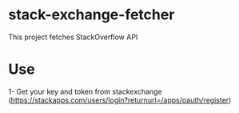 # stack-exchange-fetcher

This project fetches StackOverflow API

# Use

1- Get your key and token from stackexchange (https://stackapps.com/users/login?returnurl=/apps/oauth/register)
